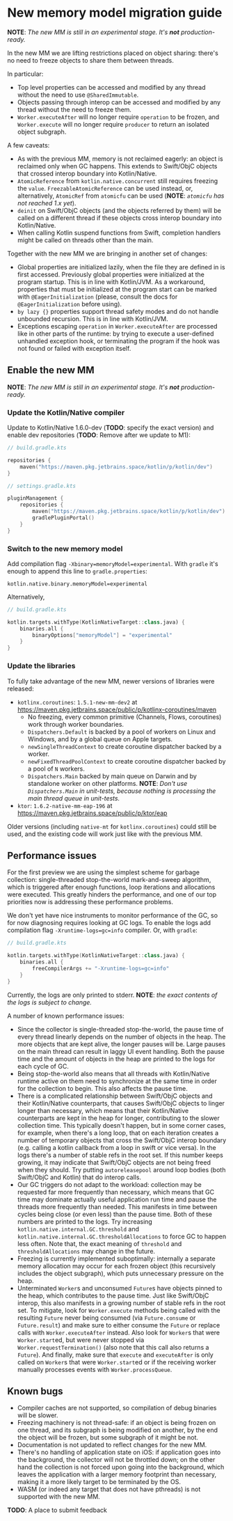 # New memory model migration guide

**NOTE**: _The new MM is still in an experimental stage. It's **not** production-ready._

In the new MM we are lifting restrictions placed on object sharing: there's no need to freeze objects to share them
between threads.

In particular:
* Top level properties can be accessed and modified by any thread without the need to use `@SharedImmutable`.
* Objects passing through interop can be accessed and modified by any thread without the need to freeze them.
* `Worker.executeAfter` will no longer require `operation` to be frozen, and `Worker.execute` will no longer require
  `producer` to return an isolated object subgraph.

A few caveats:
* As with the previous MM, memory is not reclaimed eagerly: an object is reclaimed only when GC happens. This extends
  to Swift/ObjC objects that crossed interop boundary into Kotlin/Native.
* `AtomicReference` from `kotlin.native.concurrent` still requires freezing the `value`. `FreezableAtomicReference`
  can be used instead, or, alternatively, `AtomicRef` from `atomicfu` can be used (**NOTE**: _`atomicfu` has not reached 1.x yet_).
* `deinit` on Swift/ObjC objects (and the objects referred by them) will be called on a different thread if these objects
  cross interop boundary into Kotlin/Native.
* When calling Kotlin suspend functions from Swift, completion handlers might be called on threads other than the main.

Together with the new MM we are bringing in another set of changes:
* Global properties are initialized lazily, when the file they are defined in is first accessed. Previously global properties were
  initialized at the program startup.
  This is in line with Kotlin/JVM. As a workaround, properties that must be initialized at the program start can be marked with `@EagerInitialization`
  (please, consult the docs for `@EagerInitialization` before using).
* `by lazy {}` properties support thread safety modes and do not handle unbounded recursion. This is in line with Kotlin/JVM.
* Exceptions escaping `operation` in `Worker.executeAfter` are processed like in other parts of the runtime:
  by trying to execute a user-defined unhandled exception hook, or terminating the program if the hook was not found or
  failed with exception itself.

## Enable the new MM

**NOTE**: _The new MM is still in an experimental stage. It's **not** production-ready._

### Update the Kotlin/Native compiler

Update to Kotlin/Native 1.6.0-dev (**TODO**: specify the exact version) and enable dev repositories (**TODO**: Remove after we update to M1):
```kotlin
// build.gradle.kts

repositories {
    maven("https://maven.pkg.jetbrains.space/kotlin/p/kotlin/dev")
}

// settings.gradle.kts

pluginManagement {
    repositories {
        maven("https://maven.pkg.jetbrains.space/kotlin/p/kotlin/dev")
        gradlePluginPortal()
    }
}
```

### Switch to the new memory model

Add compilation flag `-Xbinary=memoryModel=experimental`. With `gradle` it's enough to append this line to `gradle.properties`:
```properties
kotlin.native.binary.memoryModel=experimental
```

Alternatively,
```kotlin
// build.gradle.kts

kotlin.targets.withType(KotlinNativeTarget::class.java) {
    binaries.all {
        binaryOptions["memoryModel"] = "experimental"
    }
}
```

### Update the libraries

To fully take advantage of the new MM, newer versions of libraries were released:
* `kotlinx.coroutines`: `1.5.1-new-mm-dev2` at https://maven.pkg.jetbrains.space/public/p/kotlinx-coroutines/maven
  * No freezing, every common primitive (Channels, Flows, coroutines) work through worker boundaries.
  * `Dispatchers.Default` is backed by a pool of workers on Linux and Windows, and by a global queue on Apple targets.
  * `newSingleThreadContext` to create coroutine dispatcher backed by a worker.
  * `newFixedThreadPoolContext` to create coroutine dispatcher backed by a pool of `N` workers.
  * `Dispatchers.Main` backed by main queue on Darwin and by standalone worker on other platforms. **NOTE**: _Don't use `Dispatchers.Main` in unit-tests, because nothing is processing the main thread queue in unit-tests._
* `ktor`: `1.6.2-native-mm-eap-196` at https://maven.pkg.jetbrains.space/public/p/ktor/eap

Older versions (including `native-mt` for `kotlinx.coroutines`) could still be used, and the existing code will work just like with the previous MM.

## Performance issues

For the first preview we are using the simplest scheme for garbage collection: single-threaded stop-the-world
mark-and-sweep algorithm, which is triggered after enough functions, loop iterations and allocations were executed. This greatly hinders
the performance, and one of our top priorities now is addressing these performance problems.

We don't yet have nice instruments to monitor performance of the GC, so for now diagnosing requires looking at GC logs.
To enable the logs add compilation flag `-Xruntime-logs=gc=info` compiler. Or, with `gradle`:
```kotlin
// build.gradle.kts

kotlin.targets.withType(KotlinNativeTarget::class.java) {
    binaries.all {
        freeCompilerArgs += "-Xruntime-logs=gc=info"
    }
}
```

Currently, the logs are only printed to stderr. **NOTE**: _the exact contents of the logs is subject to change._

A number of known performance issues:
* Since the collector is single-threaded stop-the-world, the pause time of every thread linearly depends on the number of
  objects in the heap. The more objects that are kept alive, the longer pauses will be. Large pauses on the main thread
  can result in laggy UI event handling. Both the pause time and the amount of objects in the heap are printed to the logs for each
  cycle of GC.
* Being stop-the-world also means that all threads with Kotlin/Native runtime active on them need to synchronize at the same
  time in order for the collection to begin. This also affects the pause time.
* There is a complicated relationship between Swift/ObjC objects and their Kotlin/Native counterparts, that causes Swift/ObjC objects
  to linger longer than necessary, which means that their Kotlin/Native counterparts are kept in the heap for longer, contributing
  to the slower collection time. This typically doesn't happen, but in some corner cases, for example, when
  there's a long loop, that on each iteration creates a number of temporary objects that cross the Swift/ObjC
  interop boundary (e.g. calling a kotlin callback from a loop in swift or vice versa).
  In the logs there's a number of stable refs in the root set. If this number keeps growing, it may indicate that Swift/ObjC objects
  are not being freed when they should.
  Try putting `autoreleasepool` around loop bodies (both Swift/ObjC and Kotlin) that do interop calls.
* Our GC triggers do not adapt to the workload: collection may be requested far more frequently than necessary, which means
  that GC time may dominate actually useful application run time and pause the threads more frequently than needed.
  This manifests in time between cycles being close (or even less) than the pause time. Both of these numbers are printed
  to the logs. Try increasing `kotlin.native.internal.GC.threshold` and `kotlin.native.internal.GC.thresholdAllocations` to force GC
  to happen less often. Note that, the exact meaning of `threshold` and `thresholdAllocations` may change in the future.
* Freezing is currently implemented suboptimally: internally a separate memory allocation may occur for each frozen object
  (this recursively includes the object subgraph), which puts unnecessary pressure on the heap.
* Unterminated `Worker`s and unconsumed `Future`s have objects pinned to the heap, which contributes to the pause time.
  Just like Swift/ObjC interop, this also manifests in a growing number of stable refs in the root set. To mitigate, look for
  `Worker.execute` methods being called with the resulting `Future` never being consumed (via `Future.consume` or `Future.result`) and
  make sure to either consume the `Future` or replace calls with `Worker.executeAfter` instead. Also look for `Worker`s that were
  `Worker.start`ed, but were never stopped via `Worker.requestTermination()` (also note that this call also returns a `Future`).
  And finally, make sure that `execute` and `executeAfter` is only called on `Worker`s that were `Worker.start`ed or if the receiving
  worker manually processes events with `Worker.processQueue`.

## Known bugs

* Compiler caches are not supported, so compilation of debug binaries will be slower.
* Freezing machinery is not thread-safe: if an object is being frozen on one thread, and its subgraph is being modified
  on another, by the end the object will be frozen, but some subgraph of it might be not.
* Documentation is not updated to reflect changes for the new MM.
* There's no handling of application state on iOS: if application goes into the background, the collector will not be
  throttled down; on the other hand the collection is not forced upon going into the background, which leaves
  the application with a larger memory footprint than necessary, making it a more likely target to be terminated by the OS.
* WASM (or indeed any target that does not have pthreads) is not supported with the new MM.

**TODO**: A place to submit feedback
